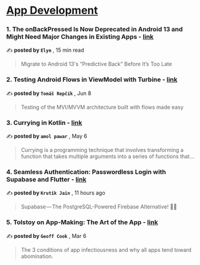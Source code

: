 
<h1><a href=https://medium.com/tag/mobile-app-development/recommended target="_blank" rel="noopener noreferrer">App Development</a></h1>
<h3>1. The onBackPressed Is Now Deprecated in Android 13 and Might Need Major Changes in Existing Apps - <a href=https://medium.com/mobile-app-development-publication/migrate-to-android-13-predictive-back-soon-before-its-too-late-e1e1723f392?source=tag_recommended_feed---------0-84----------mobile_app_development----------2dc2a9e5_d5a7_4ab5_ad74_18a293c6ee0d------- target="_blank" rel="noopener noreferrer">link</a></h3>

✍️ **posted by `Elye`** <date> , 15 min read</date>

<blockquote>Migrate to Android 13's “Predictive Back” Before It’s Too Late</blockquote>

<h3>2. Testing Android Flows in ViewModel with Turbine - <a href=https://medium.com/proandroiddev/testing-android-flows-in-viewmodel-with-turbine-ea9bae7e811a?source=tag_recommended_feed---------1-107----------mobile_app_development----------2dc2a9e5_d5a7_4ab5_ad74_18a293c6ee0d------- target="_blank" rel="noopener noreferrer">link</a></h3>

✍️ **posted by `Tomáš Repčík`** <date> , Jun 8</date>

<blockquote>Testing of the MVI/MVVM architecture built with flows made easy</blockquote>

<h3>3. Currying in Kotlin - <a href=https://medium.com/towardsdev/currying-in-kotlin-9be88bcc930d?source=tag_recommended_feed---------2-85----------mobile_app_development----------2dc2a9e5_d5a7_4ab5_ad74_18a293c6ee0d------- target="_blank" rel="noopener noreferrer">link</a></h3>

✍️ **posted by `amol pawar`** <date> , May 6</date>

<blockquote>Currying is a programming technique that involves transforming a function that takes multiple arguments into a series of functions that…</blockquote>

<h3>4. Seamless Authentication: Passwordless Login with Supabase and Flutter - <a href=https://medium.com/@krutikjain/seamless-authentication-passwordless-login-with-supabase-and-flutter-60f525e62daf?source=tag_recommended_feed---------3-84----------mobile_app_development----------2dc2a9e5_d5a7_4ab5_ad74_18a293c6ee0d------- target="_blank" rel="noopener noreferrer">link</a></h3>

✍️ **posted by `Krutik Jain`** <date> , 11 hours ago</date>

<blockquote>Supabase — The PostgreSQL-Powered Firebase Alternative! 🚀🔐</blockquote>

<h3>5. Tolstoy on App-Making: The Art of the App - <a href=https://medium.com/entrepreneur-s-handbook/tolstoy-on-app-making-the-art-of-the-app-2aba5f3e5d60?source=tag_recommended_feed---------4-107----------mobile_app_development----------2dc2a9e5_d5a7_4ab5_ad74_18a293c6ee0d------- target="_blank" rel="noopener noreferrer">link</a></h3>

✍️ **posted by `Geoff Cook`** <date> , Mar 6</date>

<blockquote>The 3 conditions of app infectiousness and why all apps tend toward abomination.</blockquote>

